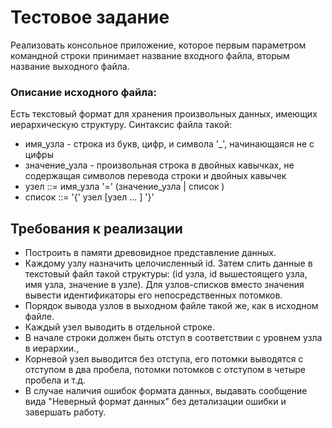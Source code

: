 # Тестовое задание
Реализовать консольное приложение, которое первым параметром командной строки принимает название входного файла, вторым название выходного файла.
### Описание исходного файла:
Есть текстовый формат для хранения произвольных данных, имеющих иерархическую структуру.
Синтаксис файла такой:
-  имя_узла - строка из букв, цифр, и символа '_', начинающаяся не с цифры
-  значение_узла - произвольная строка в двойных кавычках, не содержащая символов перевода строки и двойных кавычек
-  узел ::= имя_узла '=' (значение_узла | список )
-  список ::= '{' узел [узел ... ] '}'
## Требования к реализации
-  Построить в памяти древовидное представление данных.
-  Каждому узлу назначить целочисленный id. Затем слить данные в текстовый файл такой структуры: (id узла, id вышестоящего узла, имя узла, значение в узле). Для узлов-списков вместо значения вывести идентификаторы его непосредственных потомков.
-  Порядок вывода узлов в выходном файле такой же, как в исходном файле.
-  Каждый узел выводить в отдельной строке.
-  В начале строки должен быть отступ в соответствии с уровнем узла в иерархии.,
-  Корневой узел выводится без отступа, его потомки выводятся с отступом в два пробела, потомки потомков с отступом в четыре пробела и т.д.
-  В случае наличия ошибок формата данных, выдавать сообщение вида "Неверный формат данных" без детализации ошибки и завершать работу.